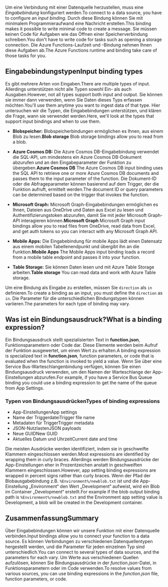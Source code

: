 <span data-ttu-id="7a242-101">Um eine Verbindung mit einer Datenquelle herzustellen, muss eine *Eingabebindung* konfiguriert werden.</span><span class="sxs-lookup"><span data-stu-id="7a242-101">To connect to a data source, you have to configure an *input binding*.</span></span> <span data-ttu-id="7a242-102">Durch diese Bindung können Sie mit minimalem Programmieraufwand eine Nachricht erstellen.</span><span class="sxs-lookup"><span data-stu-id="7a242-102">This binding makes it possible to write minimal code to create a message.</span></span> <span data-ttu-id="7a242-103">Sie müssen keinen Code für Aufgaben wie das Öffnen einer Speicherverbindung schreiben.</span><span class="sxs-lookup"><span data-stu-id="7a242-103">You don't have to write code for tasks such as opening a storage connection.</span></span> <span data-ttu-id="7a242-104">Die Azure Functions-Laufzeit und -Bindung nehmen Ihnen diese Aufgaben ab.</span><span class="sxs-lookup"><span data-stu-id="7a242-104">The Azure Functions runtime and binding take care of those tasks for you.</span></span>

## <a name="input-binding-types"></a><span data-ttu-id="7a242-105">Eingabebindungstypen</span><span class="sxs-lookup"><span data-stu-id="7a242-105">Input binding types</span></span>

<span data-ttu-id="7a242-106">Es gibt mehrere Arten von Eingaben.</span><span class="sxs-lookup"><span data-stu-id="7a242-106">There are multiple types of input.</span></span> <span data-ttu-id="7a242-107">Allerdings unterstützen nicht alle Typen sowohl Ein- als auch Ausgaben.</span><span class="sxs-lookup"><span data-stu-id="7a242-107">However, not all types support both input and output.</span></span> <span data-ttu-id="7a242-108">Sie können sie immer dann verwenden, wenn Sie Daten dieses Typs erfassen möchten.</span><span class="sxs-lookup"><span data-stu-id="7a242-108">You'll use them anytime you want to ingest data of that type.</span></span> <span data-ttu-id="7a242-109">Hier untersuchen wir die Typen, die Eingabebindungen unterstützen, und klären die Frage, wann sie verwendet werden.</span><span class="sxs-lookup"><span data-stu-id="7a242-109">Here, we'll look at the types that support input bindings and when to use them.</span></span>

- <span data-ttu-id="7a242-110">**Blobspeicher:** Blobspeicherbindungen ermöglichen es Ihnen, aus einem Blob zu lesen.</span><span class="sxs-lookup"><span data-stu-id="7a242-110">**Blob storage**  Blob storage bindings allow you to read from a blob.</span></span>

- <span data-ttu-id="7a242-111">**Azure Cosmos DB:** Die Azure Cosmos DB-Eingabebindung verwendet die SQL-API, um mindestens ein Azure Cosmos DB-Dokument abzurufen und an den Eingabeparameter der Funktion zu übergeben.</span><span class="sxs-lookup"><span data-stu-id="7a242-111">**Azure Cosmos DB**  The Azure Cosmos DB input binding uses the SQL API to retrieve one or more Azure Cosmos DB documents and passes them to the input parameter of the function.</span></span> <span data-ttu-id="7a242-112">Die Dokument-ID oder die Abfrageparameter können basierend auf dem Trigger, der die Funktion aufruft, ermittelt werden.</span><span class="sxs-lookup"><span data-stu-id="7a242-112">The document ID or query parameters can be determined based on the trigger that invokes the function.</span></span>

- <span data-ttu-id="7a242-113">**Microsoft Graph:** Microsoft Graph-Eingabebindungen ermöglichen es Ihnen, Dateien aus OneDrive und Daten aus Excel zu lesen und Authentifizierungstoken abzurufen, damit Sie mit jeder Microsoft Graph-API interagieren können.</span><span class="sxs-lookup"><span data-stu-id="7a242-113">**Microsoft Graph**  Microsoft Graph input bindings allow you to read files from OneDrive, read data from Excel, and get auth tokens so you can interact with any Microsoft Graph API.</span></span>

- <span data-ttu-id="7a242-114">**Mobile Apps:** Die Eingabebindung für mobile Apps lädt einen Datensatz aus einem mobilen Tabellenendpunkt und übergibt ihn an die Funktion.</span><span class="sxs-lookup"><span data-stu-id="7a242-114">**Mobile Apps**  The Mobile Apps input binding loads a record from a mobile table endpoint and passes it into your function.</span></span>

- <span data-ttu-id="7a242-115">**Table Storage:** Sie können Daten lesen und mit Azure Table Storage arbeiten.</span><span class="sxs-lookup"><span data-stu-id="7a242-115">**Table storage**  You can read data and work with Azure Table storage.</span></span>

<span data-ttu-id="7a242-116">Um eine Bindung als Eingabe zu erstellen, müssen Sie `direction` als `in` definieren.</span><span class="sxs-lookup"><span data-stu-id="7a242-116">To create a binding as an input, you must define the `direction` as `in`.</span></span>
<span data-ttu-id="7a242-117">Die Parameter für die unterschiedlichen Bindungstypen können variieren.</span><span class="sxs-lookup"><span data-stu-id="7a242-117">The parameters for each type of binding may vary.</span></span>

## <a name="what-is-a-binding-expression"></a><span data-ttu-id="7a242-118">Was ist ein Bindungsausdruck?</span><span class="sxs-lookup"><span data-stu-id="7a242-118">What is a binding expression?</span></span>

<span data-ttu-id="7a242-119">Ein Bindungsausdruck stellt spezialisierten Text in **function.json**, Funktionsparametern oder Code dar. Diese Elemente werden beim Aufruf der Funktion ausgewertet, um einen Wert zu erhalten.</span><span class="sxs-lookup"><span data-stu-id="7a242-119">A binding expression is specialized text in **function.json**, function parameters, or code that is evaluated when the function is invoked to yield a value.</span></span> <span data-ttu-id="7a242-120">Wenn Sie über eine Service Bus-Warteschlangenbindung verfügen, können Sie einen Bindungsausdruck verwenden, um den Namen der Warteschlange der App-Einstellungen abzurufen.</span><span class="sxs-lookup"><span data-stu-id="7a242-120">For example, if you have a Service Bus Queue binding you could use a binding expression to get the name of the queue from App Settings.</span></span>

### <a name="types-of-binding-expressions"></a><span data-ttu-id="7a242-121">Typen von Bindungsausdrücken</span><span class="sxs-lookup"><span data-stu-id="7a242-121">Types of binding expressions</span></span>

- <span data-ttu-id="7a242-122">App-Einstellungen</span><span class="sxs-lookup"><span data-stu-id="7a242-122">App settings</span></span>
- <span data-ttu-id="7a242-123">Name der Triggerdatei</span><span class="sxs-lookup"><span data-stu-id="7a242-123">Trigger file name</span></span>
- <span data-ttu-id="7a242-124">Metadaten für Trigger</span><span class="sxs-lookup"><span data-stu-id="7a242-124">Trigger metadata</span></span>
- <span data-ttu-id="7a242-125">JSON-Nutzlasten</span><span class="sxs-lookup"><span data-stu-id="7a242-125">JSON payloads</span></span>
- <span data-ttu-id="7a242-126">Neue GUID</span><span class="sxs-lookup"><span data-stu-id="7a242-126">New GUID</span></span>
- <span data-ttu-id="7a242-127">Aktuelles Datum und Uhrzeit</span><span class="sxs-lookup"><span data-stu-id="7a242-127">Current date and time</span></span>

<span data-ttu-id="7a242-128">Die meisten Ausdrücke werden identifiziert, indem sie in geschweifte Klammern eingeschlossen werden.</span><span class="sxs-lookup"><span data-stu-id="7a242-128">Most expressions are identified by wrapping them in curly braces.</span></span> <span data-ttu-id="7a242-129">Allerdings werden Bindungsausdrücke der App-Einstellungen eher in Prozentzeichen anstatt in geschweiften Klammern eingeschlossen.</span><span class="sxs-lookup"><span data-stu-id="7a242-129">However, app setting binding expressions are wrapped in percent signs rather than curly braces.</span></span> <span data-ttu-id="7a242-130">Wenn der Pfad der Blobausgabebindung z.B. `%Environment%/newblob.txt` ist und die App-Einstellung „Environment“ den Wert „Development“ aufweist, wird ein Blob im Container „Development“ erstellt.</span><span class="sxs-lookup"><span data-stu-id="7a242-130">For example if the blob output binding path is `%Environment%/newblob.txt` and the Environment app setting value is Development, a blob will be created in the Development container.</span></span>

## <a name="summary"></a><span data-ttu-id="7a242-131">Zusammenfassung</span><span class="sxs-lookup"><span data-stu-id="7a242-131">Summary</span></span>

<span data-ttu-id="7a242-132">Über Eingabebindungen können wir unsere Funktion mit einer Datenquelle verbinden.</span><span class="sxs-lookup"><span data-stu-id="7a242-132">Input bindings allow you to connect your function to a data source.</span></span> <span data-ttu-id="7a242-133">Es können Verbindungen zu verschiedenen Datenquellentypen hergestellt werden, und die Parameter für jeden einzelnen Typ sind unterschiedlich.</span><span class="sxs-lookup"><span data-stu-id="7a242-133">You can connect to several types of data sources, and the parameters for each vary.</span></span> <span data-ttu-id="7a242-134">Um Werte aus verschiedenen Quellen aufzulösen, können Sie Bindungsausdrücke in der *function.json*-Datei, in Funktionsparametern oder im Code verwenden.</span><span class="sxs-lookup"><span data-stu-id="7a242-134">To resolve values from various sources, you can use binding expressions in the *function.json* file, function parameters, or code.</span></span>